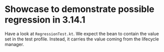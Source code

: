 # Showcase to demonstrate possible regression in 3.14.1

Have a look at `RegressionTest.kt`. We expect the bean to contain the value set in the test profile. Instead, it carries the value coming from the lifecycle manager.
